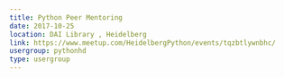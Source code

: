 ```yaml
---
title: Python Peer Mentoring
date: 2017-10-25
location: DAI Library , Heidelberg
link: https://www.meetup.com/HeidelbergPython/events/tqzbtlywnbhc/
usergroup: pythonhd
type: usergroup
---
```

